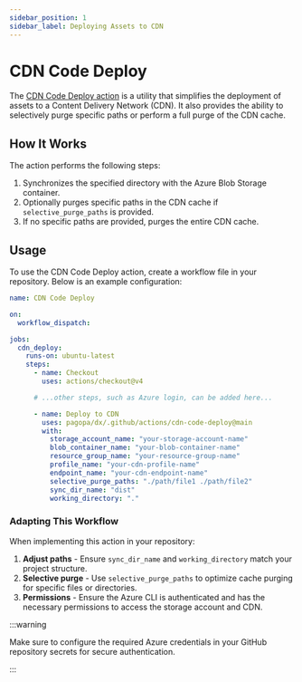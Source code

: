 ```yaml
---
sidebar_position: 1
sidebar_label: Deploying Assets to CDN
---
```


# CDN Code Deploy

The [CDN Code Deploy action](https://github.com/pagopa/dx/tree/main/.github/actions/cdn-code-deploy) is a utility that simplifies the deployment of assets to a Content Delivery Network (CDN). It also provides the ability to selectively purge specific paths or perform a full purge of the CDN cache.

## How It Works

The action performs the following steps:

1. Synchronizes the specified directory with the Azure Blob Storage container.
2. Optionally purges specific paths in the CDN cache if `selective_purge_paths` is provided.
3. If no specific paths are provided, purges the entire CDN cache.

## Usage

To use the CDN Code Deploy action, create a workflow file in your repository. Below is an example configuration:

```yaml
name: CDN Code Deploy

on:
  workflow_dispatch:

jobs:
  cdn_deploy:
    runs-on: ubuntu-latest
    steps:
      - name: Checkout
        uses: actions/checkout@v4

      # ...other steps, such as Azure login, can be added here...

      - name: Deploy to CDN
        uses: pagopa/dx/.github/actions/cdn-code-deploy@main
        with:
          storage_account_name: "your-storage-account-name"
          blob_container_name: "your-blob-container-name"
          resource_group_name: "your-resource-group-name"
          profile_name: "your-cdn-profile-name"
          endpoint_name: "your-cdn-endpoint-name"
          selective_purge_paths: "./path/file1 ./path/file2"
          sync_dir_name: "dist"
          working_directory: "."
```

### Adapting This Workflow

When implementing this action in your repository:

1. **Adjust paths** - Ensure `sync_dir_name` and `working_directory` match your project structure.
2. **Selective purge** - Use `selective_purge_paths` to optimize cache purging for specific files or directories.
3. **Permissions** - Ensure the Azure CLI is authenticated and has the necessary permissions to access the storage account and CDN.

:::warning

Make sure to configure the required Azure credentials in your GitHub repository secrets for secure authentication.

:::
